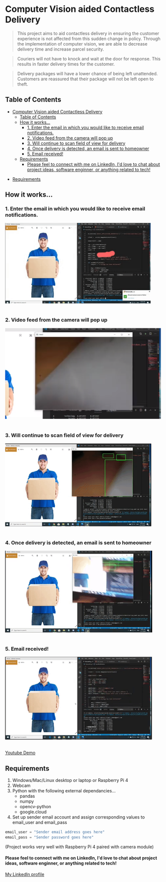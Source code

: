 # Computer Vision aided Contactless Delivery 
> This project aims to aid contactless delivery in ensuring the customer experience is not affected from this sudden change in policy. Through the implementation of computer vision, we are able to decrease delivery time and increase parcel security. 

> Couriers will not have to knock and wait at the door for response. This results in faster delivery times for the customer.

> Delivery packages will have a lower chance of being left unattended. Customers are reassured that their package will not be left open to theft. 

## Table of Contents
- [Computer Vision aided Contactless Delivery](#computer-vision-aided-contactless-delivery)
  - [Table of Contents](#table-of-contents)
  - [How it works...](#how-it-works)
    - [1. Enter the email in which you would like to receive email notifications.](#1-enter-the-email-in-which-you-would-like-to-receive-email-notifications)
    - [2. Video feed from the camera will pop up](#2-video-feed-from-the-camera-will-pop-up)
    - [3. Will continue to scan field of view for delivery](#3-will-continue-to-scan-field-of-view-for-delivery)
    - [4. Once delivery is detected, an email is sent to homeowner](#4-once-delivery-is-detected-an-email-is-sent-to-homeowner)
    - [5. Email received!](#5-email-received)
  - [Requirements](#requirements)
      - [Please feel to connect with me on LinkedIn, I'd love to chat about project ideas, software enginner, or anything related to tech!](#please-feel-to-connect-with-me-on-linkedin-id-love-to-chat-about-project-ideas-software-enginner-or-anything-related-to-tech)

* [Requirements](#requirements)

## How it works...

### 1. Enter the email in which you would like to receive email notifications. 

![enter email](images/enter_email_cropped.gif "Enter email")
<br> 
<br>

### 2. Video feed from the camera will pop up

![video feed](images/video_feed.png "Video Feed")
<br> 
<br>

### 3. Will continue to scan field of view for delivery

![FOV scan](images/video_feed_cropped.gif)
<br> 
<br>

### 4. Once delivery is detected, an email is sent to homeowner

![email sent](images/detect_cropped.gif)
<br> 
<br>

### 5. Email received!

![email received](images/email_received_cropped.gif)
<br> 
<br>

[Youtube Demo](https://www.youtube.com/watch?v=zyl2yjIUYOI "Computer Vision aided Contactless Delivery")


## Requirements
1. Windows/Mac/Linux desktop or laptop or Raspberry Pi 4
2. Webcam
3. Python with the following external dependancies...
   - pandas
   - numpy
   - opencv-python
   - google.cloud
4. Set up sender email account and assign corresponding values to email_user and email_pass

```python
email_user = "Sender email address goes here"
email_pass = "Sender password goes here"
```

(Project works very well with Raspberry Pi 4 paired with camera module)

#### Please feel to connect with me on LinkedIn, I'd love to chat about project ideas, software enginner, or anything related to tech!

[My LinkedIn profile](https://www.linkedin.com/in/tmrahman/ "LinkedIn Profile")